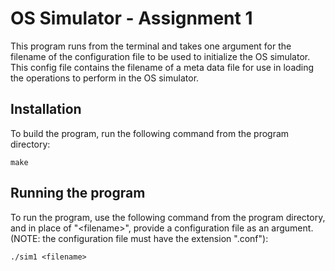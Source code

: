 # OS Simulator - Assignment 1

This program runs from the terminal and takes one argument for the filename of the configuration file to be used to initialize the OS simulator. This config file contains the filename of a meta data file for use in loading the operations to perform in the OS simulator.

## Installation

To build the program, run the following command from the program directory:
```
make
```

## Running the program

To run the program, use the following command from the program directory, and in place of "\<filename>\", provide a configuration file as an argument. (NOTE: the configuration file must have the extension ".conf"):
```
./sim1 <filename>
```